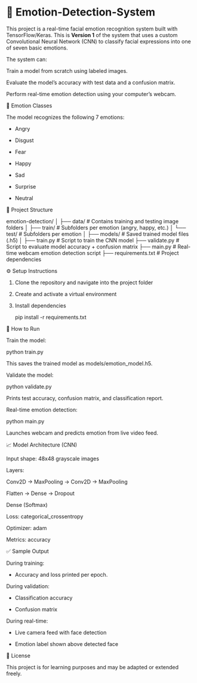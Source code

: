 # 📁 Emotion-Detection-System

This project is a real-time facial emotion recognition system built with TensorFlow/Keras. This is **Version 1** of the system that uses a custom Convolutional Neural Network (CNN) to classify facial expressions into one of seven basic emotions.

The system can:

Train a model from scratch using labeled images.

Evaluate the model’s accuracy with test data and a confusion matrix.

Perform real-time emotion detection using your computer’s webcam.

🧠 Emotion Classes 

The model recognizes the following 7 emotions:

- Angry

- Disgust

- Fear

- Happy

- Sad

- Surprise

- Neutral


📂 Project Structure

emotion-detection/
│
├── data/                  # Contains training and testing image folders
│   ├── train/             # Subfolders per emotion (angry, happy, etc.)
│   └── test/              # Subfolders per emotion
│
├── models/                # Saved trained model files (.h5)
│
├── train.py               # Script to train the CNN model
├── validate.py            # Script to evaluate model accuracy + confusion matrix
├── main.py                # Real-time webcam emotion detection script
├── requirements.txt       # Project dependencies


⚙️ Setup Instructions

1. Clone the repository and navigate into the project folder
   
2. Create and activate a virtual environment
   
3. Install dependencies
   
   pip install -r requirements.txt


🚀 How to Run

Train the model:

python train.py

This saves the trained model as models/emotion_model.h5.

Validate the model:

python validate.py

Prints test accuracy, confusion matrix, and classification report.

Real-time emotion detection:

python main.py

Launches webcam and predicts emotion from live video feed.



📈 Model Architecture (CNN)

Input shape: 48x48 grayscale images

Layers:

  Conv2D → MaxPooling → Conv2D → MaxPooling
  
  Flatten → Dense → Dropout
  
  Dense (Softmax)
  
Loss: categorical_crossentropy

Optimizer: adam

Metrics: accuracy



✅ Sample Output

During training:
  
   - Accuracy and loss printed per epoch.
    
During validation:

   - Classification accuracy
   
   - Confusion matrix
   
During real-time:

   - Live camera feed with face detection
   
   - Emotion label shown above detected face



📄 License

This project is for learning purposes and may be adapted or extended freely.

